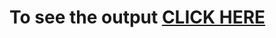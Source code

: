 # To see the output [CLICK HERE](https://shaunfurtado.github.io/coursera-test/module2-solution/index.html)

